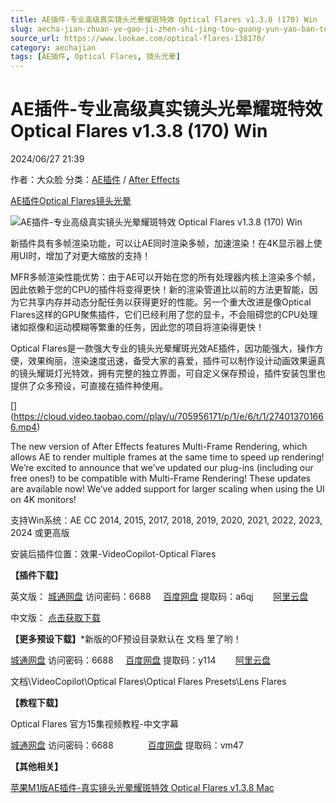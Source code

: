 ```yaml
---
title: AE插件-专业高级真实镜头光晕耀斑特效 Optical Flares v1.3.8 (170) Win
slug: aecha-jian-zhuan-ye-gao-ji-zhen-shi-jing-tou-guang-yun-yao-ban-te-xiao-optical-flares-v1-3-8-170-win
source_url: https://www.lookae.com/optical-flares-138170/
category: aechajian
tags: [AE插件, Optical Flares, 镜头光晕]
---
```

# AE插件-专业高级真实镜头光晕耀斑特效 Optical Flares v1.3.8 (170) Win

2024/06/27 21:39

作者：大众脸
分类：[AE插件](https://www.lookae.com/after-effects/aechajian/) / [After Effects](https://www.lookae.com/after-effects/)

[AE插件](https://www.lookae.com/tag/ae%e6%8f%92%e4%bb%b6/)[Optical Flares](https://www.lookae.com/tag/optical-flares/)[镜头光晕](https://www.lookae.com/tag/%e9%95%9c%e5%a4%b4%e5%85%89%e6%99%95/)

![AE插件-专业高级真实镜头光晕耀斑特效 Optical Flares v1.3.8 (170) Win](https://www.lookae.com/wp-content/uploads/2021/01/AK-Optical-Flares.jpg "AE插件-专业高级真实镜头光晕耀斑特效 Optical Flares v1.3.8 (170) Win-LookAE.com")

新插件具有多帧渲染功能，可以让AE同时渲染多帧，加速渲染！在4K显示器上使用UI时，增加了对更大缩放的支持！

MFR多帧渲染性能优势：由于AE可以开始在您的所有处理器内核上渲染多个帧，因此依赖于您的CPU的插件将变得更快！新的渲染管道比以前的方法更智能，因为它共享内存并动态分配任务以获得更好的性能。另一个重大改进是像Optical Flares这样的GPU聚焦插件，它们已经利用了您的显卡，不会阻碍您的CPU处理诸如抠像和运动模糊等繁重的任务，因此您的项目将渲染得更快！

Optical Flares是一款强大专业的镜头光晕耀斑光效AE插件，因功能强大，操作方便，效果绚丽，渲染速度迅速，备受大家的喜爱，插件可以制作设计动画效果逼真的镜头耀斑灯光特效，拥有完整的独立界面，可自定义保存预设，插件安装包里也提供了众多预设，可直接在插件种使用。

[﻿[﻿]("https://cloud.video.taobao.com//play/u/705956171/p/1/e/6/t/1/274013701666.mp4)](https://cloud.video.taobao.com//play/u/705956171/p/1/e/6/t/1/274013701666.mp4)

The new version of After Effects features Multi-Frame Rendering, which allows AE to render multiple frames at the same time to speed up rendering! We’re excited to announce that we’ve updated our plug-ins (including our free ones!) to be compatible with Multi-Frame Rendering! These updates are available now! We’ve added support for larger scaling when using the UI on 4K monitors!

支持Win系统：AE CC 2014, 2015, 2017, 2018, 2019, 2020, 2021, 2022, 2023, 2024 或更高版

安装后插件位置：效果-VideoCopilot-Optical Flares

**【插件下载】**

英文版： [城通网盘](https://url70.ctfile.com/f/2827370-1315143533-8c6dda?p=4431) 访问密码：6688     [百度网盘](https://pan.baidu.com/s/16pNz3oky1eKi2uc4N1NjJg?pwd=a6qj) 提取码：a6qj        [阿里云盘](https://www.alipan.com/s/SK5r61agbm1)

中文版： [点击获取下载](https://www.lookae.com/of135-chn/)

**【更多预设下载】**\*新版的OF预设目录默认在 文档 里了哟！

[城通网盘](https://url62.ctfile.com/f/680462-527829514-e5e2c3) 访问密码：6688     [百度网盘](https://pan.baidu.com/s/16FVnzIasUBNwQ7XzaKLlwQ) 提取码：y114        [阿里云盘](https://www.aliyundrive.com/s/PqvrMoGUST2)

文档\VideoCopilot\Optical Flares\Optical Flares Presets\Lens Flares

**【教程下载】**

Optical Flares 官方15集视频教程-中文字幕

[城通网盘](https://url62.ctfile.com/f/680462-9963544-87eb61?p=6688) 访问密码：6688              [百度网盘](https://pan.baidu.com/s/1iTJOe-T79_dk2u8-s7yoGQ) 提取码：vm47

**【其他相关】**

[苹果M1版AE插件-真实镜头光晕耀斑特效 Optical Flares v1.3.8 Mac](https://www.lookae.com/ofmac-138/)
